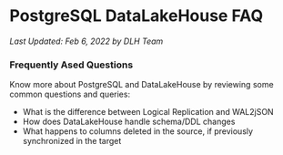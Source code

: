 # PostgreSQL DataLakeHouse FAQ
*Last Updated: Feb 6, 2022 by DLH Team*

### Frequently Ased Questions
Know more about PostgreSQL and DataLakeHouse by reviewing some common questions and queries:

- What is the difference between Logical Replication and WAL2jSON
- How does DataLakeHouse handle schema/DDL changes
- What happens to columns deleted in the source, if previously synchronized in the target


